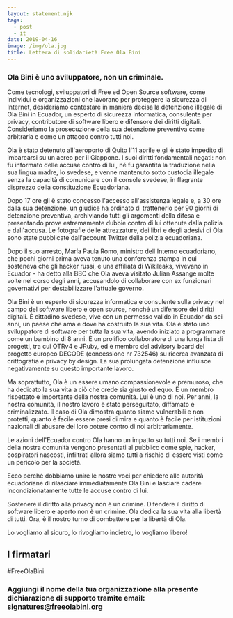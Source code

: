 ```yaml
---
layout: statement.njk
tags:
  - post
  - it
date: 2019-04-16
image: /img/ola.jpg
title: Lettera di solidarietà Free Ola Bini
---
```


### Ola Bini è uno sviluppatore, non un criminale.

Come tecnologi, sviluppatori di Free ed Open Source software, come individui e organizzazioni che lavorano per proteggere la sicurezza di Internet, desideriamo contestare  in maniera decisa la detenzione illegale di Ola Bini in Ecuador, un esperto di sicurezza informatica, consulente per privacy, contributore di software libero e difensore dei diritti digitali. Consideriamo la prosecuzione della sua detenzione preventiva come arbitraria e come un attacco contro tutti noi.

Ola è stato detenuto all'aeroporto di Quito l'11 aprile e gli è stato impedito di imbarcarsi su un aereo per il Giappone. I suoi diritti fondamentali negati: non fu informato delle accuse contro di lui, né fu garantita la traduzione nella sua lingua madre, lo svedese, e venne mantenuto sotto custodia illegale senza la capacità di comunicare con il console svedese, in flagrante disprezzo della constituzione Ecuadoriana.

Dopo 17 ore gli è stato concesso l'accesso all'assistenza legale e, a 30 ore dalla sua detenzione, un giudice ha ordinato di trattenerlo per 90 giorni di detenzione preventiva, archiviando tutti gli argomenti della difesa e presentando prove estremamente dubbie contro di lui ottenute dalla polizia e dall'accusa. Le fotografie delle attrezzature, dei libri e degli adesivi di Ola sono state pubblicate dall'account Twitter della polizia ecuadoriana.

Dopo il suo arresto, María Paula Romo, ministro dell'Interno ecuadoriano, che pochi giorni prima aveva tenuto una conferenza stampa in cui sosteneva che gli hacker russi, e una affiliata di Wikileaks, vivevano in Ecuador - ha detto alla BBC che Ola aveva visitato Julian Assange molte volte nel corso degli anni, accusandolo di collaborare con ex funzionari governativi per destabilizzare l'attuale governo.

Ola Bini è un esperto di sicurezza informatica e consulente sulla privacy nel campo del software libero e open source, nonché un difensore dei diritti digitali. È cittadino svedese, vive con un permesso valido in Ecuador da sei anni, un paese che ama e dove ha costruito la sua vita. Ola è stato uno sviluppatore di software per tutta la sua vita, avendo iniziato a programmare come un bambino di 8 anni. È un prolifico collaboratore di una lunga lista di progetti, tra cui OTRv4 e JRuby, ed è membro del advisory board del progetto europeo DECODE (concessione nr 732546) su ricerca avanzata di crittografia e privacy by design. La sua prolungata detenzione influisce negativamente su questo importante lavoro.

Ma soprattutto, Ola è un essere umano compassionevole e premuroso, che ha dedicato la sua vita a ciò che crede sia giusto ed equo. È un membro rispettato e importante della nostra comunità. Lui è uno di noi. Per anni, la nostra comunità, il nostro lavoro è stato perseguitato, diffamato e criminalizzato. Il caso di Ola dimostra quanto siamo vulnerabili e non protetti, quanto è facile essere presi di mira e quanto è facile per istituzioni nazionali di abusare del loro potere contro di noi arbitrariamente.

Le azioni dell'Ecuador contro Ola hanno un impatto su tutti noi. Se i membri della nostra comunità vengono presentati al pubblico come spie, hacker, cospiratori nascosti, infiltrati allora siamo tutti a rischio di essere visti come un pericolo per la società.

Ecco perché dobbiamo unire le nostre voci per chiedere alle autorità ecuadoriane di rilasciare immediatamente Ola Bini e lasciare cadere incondizionatamente tutte le accuse contro di lui.

Sostenere il diritto alla privacy non è un crimine. Difendere il diritto di software libero e aperto non è un crimine. Ola dedica la sua vita alla libertà di tutti. Ora, è il nostro turno di combattere per la libertà di Ola.

Lo vogliamo al sicuro, lo rivogliamo indietro, lo vogliamo libero!

## I firmatari

#FreeOlaBini

### Aggiungi il nome della tua organizzazione alla presente dichiarazione di supporto tramite email: <a href="mailto:signatures@freeolabini.org?subject=Signature #FreeOlaBini&body=Let us know if you are signing as an organization or personally. In both cases send us a link to your website with statement of support for Ola, or your twitter profile. In case of an organization please send a logo for white background(png/jpg).%0D%0A%0D%0Aname:%0D%0Aurl:%0D%0Aimage:%0D%0A" id="text-links">signatures&#64;freeolabini.org</a>

